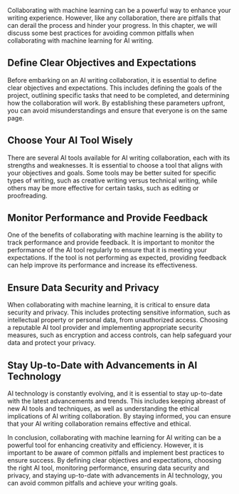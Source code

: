 
Collaborating with machine learning can be a powerful way to enhance your writing experience. However, like any collaboration, there are pitfalls that can derail the process and hinder your progress. In this chapter, we will discuss some best practices for avoiding common pitfalls when collaborating with machine learning for AI writing.

Define Clear Objectives and Expectations
----------------------------------------

Before embarking on an AI writing collaboration, it is essential to define clear objectives and expectations. This includes defining the goals of the project, outlining specific tasks that need to be completed, and determining how the collaboration will work. By establishing these parameters upfront, you can avoid misunderstandings and ensure that everyone is on the same page.

Choose Your AI Tool Wisely
--------------------------

There are several AI tools available for AI writing collaboration, each with its strengths and weaknesses. It is essential to choose a tool that aligns with your objectives and goals. Some tools may be better suited for specific types of writing, such as creative writing versus technical writing, while others may be more effective for certain tasks, such as editing or proofreading.

Monitor Performance and Provide Feedback
----------------------------------------

One of the benefits of collaborating with machine learning is the ability to track performance and provide feedback. It is important to monitor the performance of the AI tool regularly to ensure that it is meeting your expectations. If the tool is not performing as expected, providing feedback can help improve its performance and increase its effectiveness.

Ensure Data Security and Privacy
--------------------------------

When collaborating with machine learning, it is critical to ensure data security and privacy. This includes protecting sensitive information, such as intellectual property or personal data, from unauthorized access. Choosing a reputable AI tool provider and implementing appropriate security measures, such as encryption and access controls, can help safeguard your data and protect your privacy.

Stay Up-to-Date with Advancements in AI Technology
--------------------------------------------------

AI technology is constantly evolving, and it is essential to stay up-to-date with the latest advancements and trends. This includes keeping abreast of new AI tools and techniques, as well as understanding the ethical implications of AI writing collaboration. By staying informed, you can ensure that your AI writing collaboration remains effective and ethical.

In conclusion, collaborating with machine learning for AI writing can be a powerful tool for enhancing creativity and efficiency. However, it is important to be aware of common pitfalls and implement best practices to ensure success. By defining clear objectives and expectations, choosing the right AI tool, monitoring performance, ensuring data security and privacy, and staying up-to-date with advancements in AI technology, you can avoid common pitfalls and achieve your writing goals.
